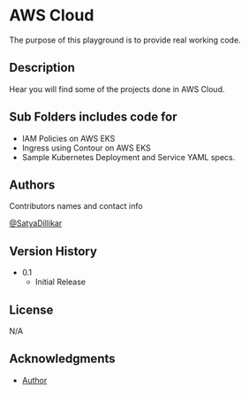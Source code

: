 # AWS Cloud 

The purpose of this playground is to provide real working code.

## Description

Hear you will find some of the projects done in AWS Cloud.

## Sub Folders includes code for

- IAM Policies on AWS EKS
- Ingress using Contour on AWS EKS
- Sample Kubernetes Deployment and Service YAML specs.

## Authors

Contributors names and contact info

[@SatyaDillikar](https://twitter.com/SatyaDillikar)

## Version History


* 0.1
    * Initial Release

## License

N/A

## Acknowledgments
* [Author](https://softbuild.dev)